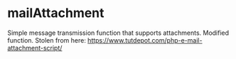 # mailAttachment
Simple message transmission function that supports attachments.
Modified function. Stolen from here: 
https://www.tutdepot.com/php-e-mail-attachment-script/
